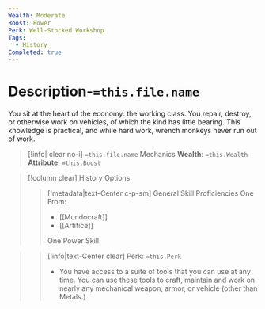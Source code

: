 ```yaml
---
Wealth: Moderate
Boost: Power
Perk: Well-Stocked Workshop
Tags:
  - History
Completed: true
---
```

# Description-`=this.file.name`
You sit at the heart of the economy: the working class. You repair, destroy, or otherwise work on vehicles, of which the kind has little bearing. This knowledge is practical, and while hard work, wrench monkeys never run out of work.
>[!info| clear no-i] `=this.file.name` Mechanics
>**Wealth**: `=this.Wealth`   
>**Attribute**: `=this.Boost`

>[!column clear] History Options
>> [!metadata|text-Center c-p-sm] General Skill Proficiencies
>> One From:
>> - [[Mundocraft]]
>> - [[Artifice]]
>>
>> One Power Skill


>> [!info|text-Center clear] Perk: `=this.Perk`
>> - You have access to a suite of tools that you can use at any time. You can use these tools to craft, maintain and work on nearly any mechanical weapon, armor, or vehicle (other than Metals.)